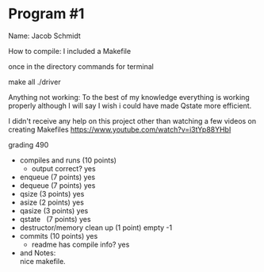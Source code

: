 # Program #1

Name: Jacob Schmidt

How to compile:
  I included a Makefile
  
  once in the directory commands for terminal 
  
  make all
  ./driver
  
  
  

Anything not working:
  To the best of my knowledge everything is working properly
  although I will say I wish i could have made Qstate more efficient.
  
  I didn't receive any help on this project other than watching a few videos on 
  creating Makefiles 
https://www.youtube.com/watch?v=i3tYp88YHbI


grading 490<BR>
* compiles and runs (10 points)
  * output correct? yes
* enqueue (7 points) yes
* dequeue (7 points) yes
* qsize (3 points) yes
* asize (2 points) yes
* qasize (3 points) yes
* qstate   (7 points) yes
* destructor/memory clean up (1 point) empty -1
* commits (10 points) yes
  * readme has compile info? yes
* and Notes:<BR>
  nice makefile.



